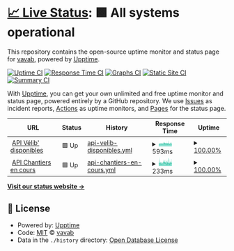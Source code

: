 # [📈 Live Status](https://vavab.github.io/API-monitoring): <!--live status--> **🟩 All systems operational**

This repository contains the open-source uptime monitor and status page for [vavab](https://vavab.github.io/API-monitoring), powered by [Upptime](https://github.com/upptime/upptime).

[![Uptime CI](https://github.com/vavab/API-monitoring/workflows/Uptime%20CI/badge.svg)](https://github.com/vavab/API-monitoring/actions?query=workflow%3A%22Uptime+CI%22)
[![Response Time CI](https://github.com/vavab/API-monitoring/workflows/Response%20Time%20CI/badge.svg)](https://github.com/vavab/API-monitoring/actions?query=workflow%3A%22Response+Time+CI%22)
[![Graphs CI](https://github.com/vavab/API-monitoring/workflows/Graphs%20CI/badge.svg)](https://github.com/vavab/API-monitoring/actions?query=workflow%3A%22Graphs+CI%22)
[![Static Site CI](https://github.com/vavab/API-monitoring/workflows/Static%20Site%20CI/badge.svg)](https://github.com/vavab/API-monitoring/actions?query=workflow%3A%22Static+Site+CI%22)
[![Summary CI](https://github.com/vavab/API-monitoring/workflows/Summary%20CI/badge.svg)](https://github.com/vavab/API-monitoring/actions?query=workflow%3A%22Summary+CI%22)

With [Upptime](https://upptime.js.org), you can get your own unlimited and free uptime monitor and status page, powered entirely by a GitHub repository. We use [Issues](https://github.com/vavab/API-monitoring/issues) as incident reports, [Actions](https://github.com/vavab/API-monitoring/actions) as uptime monitors, and [Pages](https://vavab.github.io/API-monitoring) for the status page.

<!--start: status pages-->
<!-- This summary is generated by Upptime (https://github.com/upptime/upptime) -->
<!-- Do not edit this manually, your changes will be overwritten -->
<!-- prettier-ignore -->
| URL | Status | History | Response Time | Uptime |
| --- | ------ | ------- | ------------- | ------ |
| <img alt="" src="https://upload.wikimedia.org/wikipedia/commons/thumb/5/5b/V%C3%A9lib-M%C3%A9tropole-Logo.png/800px-V%C3%A9lib-M%C3%A9tropole-Logo.png?20190704093440" height="13"> [API Vélib' disponibles](https://opendata.paris.fr/api/v2/catalog/datasets/velib-disponibilite-en-temps-reel/records?limit=10&offset=0&timezone=UTC) | 🟩 Up | [api-velib-disponibles.yml](https://github.com/vavab/API-monitoring/commits/HEAD/history/api-velib-disponibles.yml) | <details><summary><img alt="Response time graph" src="./graphs/api-velib-disponibles/response-time-week.png" height="20"> 593ms</summary><br><a href="https://vavab.github.io/API-monitoring/history/api-velib-disponibles"><img alt="Response time 592" src="https://img.shields.io/endpoint?url=https%3A%2F%2Fraw.githubusercontent.com%2Fvavab%2FAPI-monitoring%2FHEAD%2Fapi%2Fapi-velib-disponibles%2Fresponse-time.json"></a><br><a href="https://vavab.github.io/API-monitoring/history/api-velib-disponibles"><img alt="24-hour response time 607" src="https://img.shields.io/endpoint?url=https%3A%2F%2Fraw.githubusercontent.com%2Fvavab%2FAPI-monitoring%2FHEAD%2Fapi%2Fapi-velib-disponibles%2Fresponse-time-day.json"></a><br><a href="https://vavab.github.io/API-monitoring/history/api-velib-disponibles"><img alt="7-day response time 593" src="https://img.shields.io/endpoint?url=https%3A%2F%2Fraw.githubusercontent.com%2Fvavab%2FAPI-monitoring%2FHEAD%2Fapi%2Fapi-velib-disponibles%2Fresponse-time-week.json"></a><br><a href="https://vavab.github.io/API-monitoring/history/api-velib-disponibles"><img alt="30-day response time 592" src="https://img.shields.io/endpoint?url=https%3A%2F%2Fraw.githubusercontent.com%2Fvavab%2FAPI-monitoring%2FHEAD%2Fapi%2Fapi-velib-disponibles%2Fresponse-time-month.json"></a><br><a href="https://vavab.github.io/API-monitoring/history/api-velib-disponibles"><img alt="1-year response time 592" src="https://img.shields.io/endpoint?url=https%3A%2F%2Fraw.githubusercontent.com%2Fvavab%2FAPI-monitoring%2FHEAD%2Fapi%2Fapi-velib-disponibles%2Fresponse-time-year.json"></a></details> | <details><summary><a href="https://vavab.github.io/API-monitoring/history/api-velib-disponibles">100.00%</a></summary><a href="https://vavab.github.io/API-monitoring/history/api-velib-disponibles"><img alt="All-time uptime 100.00%" src="https://img.shields.io/endpoint?url=https%3A%2F%2Fraw.githubusercontent.com%2Fvavab%2FAPI-monitoring%2FHEAD%2Fapi%2Fapi-velib-disponibles%2Fuptime.json"></a><br><a href="https://vavab.github.io/API-monitoring/history/api-velib-disponibles"><img alt="24-hour uptime 100.00%" src="https://img.shields.io/endpoint?url=https%3A%2F%2Fraw.githubusercontent.com%2Fvavab%2FAPI-monitoring%2FHEAD%2Fapi%2Fapi-velib-disponibles%2Fuptime-day.json"></a><br><a href="https://vavab.github.io/API-monitoring/history/api-velib-disponibles"><img alt="7-day uptime 100.00%" src="https://img.shields.io/endpoint?url=https%3A%2F%2Fraw.githubusercontent.com%2Fvavab%2FAPI-monitoring%2FHEAD%2Fapi%2Fapi-velib-disponibles%2Fuptime-week.json"></a><br><a href="https://vavab.github.io/API-monitoring/history/api-velib-disponibles"><img alt="30-day uptime 100.00%" src="https://img.shields.io/endpoint?url=https%3A%2F%2Fraw.githubusercontent.com%2Fvavab%2FAPI-monitoring%2FHEAD%2Fapi%2Fapi-velib-disponibles%2Fuptime-month.json"></a><br><a href="https://vavab.github.io/API-monitoring/history/api-velib-disponibles"><img alt="1-year uptime 100.00%" src="https://img.shields.io/endpoint?url=https%3A%2F%2Fraw.githubusercontent.com%2Fvavab%2FAPI-monitoring%2FHEAD%2Fapi%2Fapi-velib-disponibles%2Fuptime-year.json"></a></details>
| <img alt="" src="https://upload.wikimedia.org/wikipedia/commons/thumb/3/39/Logo_travaux_orange.svg/1024px-Logo_travaux_orange.svg.png" height="13"> [API Chantiers en cours](https://opendata.paris.fr/api/v2/catalog/datasets/chantiers-a-paris/records?limit=10&offset=0&timezone=UTC) | 🟩 Up | [api-chantiers-en-cours.yml](https://github.com/vavab/API-monitoring/commits/HEAD/history/api-chantiers-en-cours.yml) | <details><summary><img alt="Response time graph" src="./graphs/api-chantiers-en-cours/response-time-week.png" height="20"> 233ms</summary><br><a href="https://vavab.github.io/API-monitoring/history/api-chantiers-en-cours"><img alt="Response time 229" src="https://img.shields.io/endpoint?url=https%3A%2F%2Fraw.githubusercontent.com%2Fvavab%2FAPI-monitoring%2FHEAD%2Fapi%2Fapi-chantiers-en-cours%2Fresponse-time.json"></a><br><a href="https://vavab.github.io/API-monitoring/history/api-chantiers-en-cours"><img alt="24-hour response time 249" src="https://img.shields.io/endpoint?url=https%3A%2F%2Fraw.githubusercontent.com%2Fvavab%2FAPI-monitoring%2FHEAD%2Fapi%2Fapi-chantiers-en-cours%2Fresponse-time-day.json"></a><br><a href="https://vavab.github.io/API-monitoring/history/api-chantiers-en-cours"><img alt="7-day response time 233" src="https://img.shields.io/endpoint?url=https%3A%2F%2Fraw.githubusercontent.com%2Fvavab%2FAPI-monitoring%2FHEAD%2Fapi%2Fapi-chantiers-en-cours%2Fresponse-time-week.json"></a><br><a href="https://vavab.github.io/API-monitoring/history/api-chantiers-en-cours"><img alt="30-day response time 229" src="https://img.shields.io/endpoint?url=https%3A%2F%2Fraw.githubusercontent.com%2Fvavab%2FAPI-monitoring%2FHEAD%2Fapi%2Fapi-chantiers-en-cours%2Fresponse-time-month.json"></a><br><a href="https://vavab.github.io/API-monitoring/history/api-chantiers-en-cours"><img alt="1-year response time 229" src="https://img.shields.io/endpoint?url=https%3A%2F%2Fraw.githubusercontent.com%2Fvavab%2FAPI-monitoring%2FHEAD%2Fapi%2Fapi-chantiers-en-cours%2Fresponse-time-year.json"></a></details> | <details><summary><a href="https://vavab.github.io/API-monitoring/history/api-chantiers-en-cours">100.00%</a></summary><a href="https://vavab.github.io/API-monitoring/history/api-chantiers-en-cours"><img alt="All-time uptime 100.00%" src="https://img.shields.io/endpoint?url=https%3A%2F%2Fraw.githubusercontent.com%2Fvavab%2FAPI-monitoring%2FHEAD%2Fapi%2Fapi-chantiers-en-cours%2Fuptime.json"></a><br><a href="https://vavab.github.io/API-monitoring/history/api-chantiers-en-cours"><img alt="24-hour uptime 100.00%" src="https://img.shields.io/endpoint?url=https%3A%2F%2Fraw.githubusercontent.com%2Fvavab%2FAPI-monitoring%2FHEAD%2Fapi%2Fapi-chantiers-en-cours%2Fuptime-day.json"></a><br><a href="https://vavab.github.io/API-monitoring/history/api-chantiers-en-cours"><img alt="7-day uptime 100.00%" src="https://img.shields.io/endpoint?url=https%3A%2F%2Fraw.githubusercontent.com%2Fvavab%2FAPI-monitoring%2FHEAD%2Fapi%2Fapi-chantiers-en-cours%2Fuptime-week.json"></a><br><a href="https://vavab.github.io/API-monitoring/history/api-chantiers-en-cours"><img alt="30-day uptime 100.00%" src="https://img.shields.io/endpoint?url=https%3A%2F%2Fraw.githubusercontent.com%2Fvavab%2FAPI-monitoring%2FHEAD%2Fapi%2Fapi-chantiers-en-cours%2Fuptime-month.json"></a><br><a href="https://vavab.github.io/API-monitoring/history/api-chantiers-en-cours"><img alt="1-year uptime 100.00%" src="https://img.shields.io/endpoint?url=https%3A%2F%2Fraw.githubusercontent.com%2Fvavab%2FAPI-monitoring%2FHEAD%2Fapi%2Fapi-chantiers-en-cours%2Fuptime-year.json"></a></details>

<!--end: status pages-->

[**Visit our status website →**](https://vavab.github.io/API-monitoring)

## 📄 License

- Powered by: [Upptime](https://github.com/upptime/upptime)
- Code: [MIT](./LICENSE) © [vavab](https://vavab.github.io/API-monitoring)
- Data in the `./history` directory: [Open Database License](https://opendatacommons.org/licenses/odbl/1-0/)
